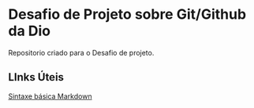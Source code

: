 #  Desafio de Projeto sobre Git/Github da Dio
Repositorio criado para o Desafio de projeto.
## LInks Úteis
[Sintaxe básica Markdown](https://www.markdownguide.org/basic-syntax/)
